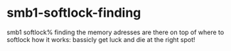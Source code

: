 # smb1-softlock-finding
smb1 softlock% finding
the memory adresses are there on top of where to softlock
how it works:
bassicly get luck and die at the right spot!
